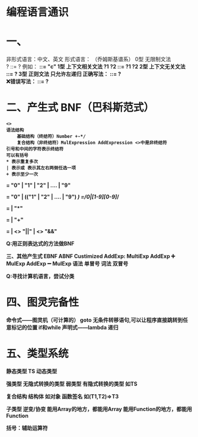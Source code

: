 # 编程语言通识

# 一、
非形式语言：中文、英文
形式语言： （乔姆斯基谱系）
    0型 无限制文法  
        ? ::= ? 
        例如：<a> <b> ::= "c"
    1型 上下文相关文法
        ?1 <A> ?2 ::= ?1 <B> ?2
    2型 上下文无关文法
        <A> ::= ?
    3型 正则文法 只允许左递归 
        正确写法：<A> ::= <A> ?    
        ❌错误写法：<A> ::= ? <A> 

# 二、产生式 BNF（巴科斯范式）
    <>
    语法结构
        基础结构（终结符）Number +-*/
        复合结构（非终结符）MulExpression AddExpression <>中是非终结符
    引号和中间的字符表示终结符
    可以有括号
    * 表示重复多次
    | 表示或 表示其左右两侧任选一项
    + 表示至少一次

<Number> = "0" | "1" | "2" | .... | "9"

<DecimalNumber> = "0" | (("1" | "2" | .... | "9") <Number>*)
=/0|[1-9][0-9]*/

<MulExpression> = <DecimalNumber> | <MulExpression> "*" <DecimalNumber>

<AddExpression> = <DecimalNumber> | <AddExpression> "+" <DecimalNumber>


<logicalExpression> = <AddExpression> | 
    <<AddExpression>> "||" <AddExpression> | 
    <<AddExpression>> "&&" <AddExpression>

Q:用正则表达式的方法做BNF

三、其他产生式 EBNF ABNF Custimized
AddExp:
    MultiExp
    AddExp ➕ MulExp
    AddExp ➖ MulExp
语法 单冒号
词法 双冒号

Q:寻找计算机语言，尝试分类

# 四、图灵完备性
命令式——图灵机（可计算的）
    goto 无条件转移语句,可以让程序直接跳转到任意标记的位置
    if和while
声明式——lambda
    递归

# 五、类型系统
静态类型 TS
动态类型

强类型 无隐式转换的类型
弱类型 有隐式转换的类型 如TS

复合结构
    结构体 如对象
    函数签名 如(T1,T2)=>T3

子类型
    逆变/协变
    能用Array<Parent>的地方，都能用Array<Child>
    能用Function<Child>的地方，都能用Function<Child>

括号：辅助运算符